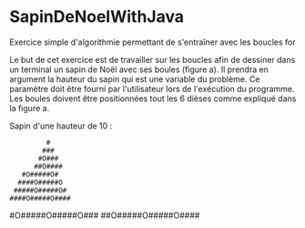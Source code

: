 # SapinDeNoelWithJava
Exercice simple d'algorithmie permettant de s'entraîner avec les boucles for


  Le but de cet exercice est de travailler sur les boucles afin de dessiner dans
  un terminal un sapin de Noël avec ses boules (figure a). Il prendra en argument la hauteur du sapin 
  qui est une variable du problème. Ce paramètre doit être fourni par l'utilisateur lors de l'exécution du
  programme. Les boules doivent être positionnées tout les 6 dièses comme expliqué dans la figure a.
  
  
  Sapin d'une hauteur de 10 :
 
 	         #
 	        ### 
 	       #O###
 	      ##O####
       #O#####O# 
      ####O#####O 
     #####O#####O# 
    ####O#####O####
   #O#####O#####O###
  ##O#####O#####O####
  
  
 
 
